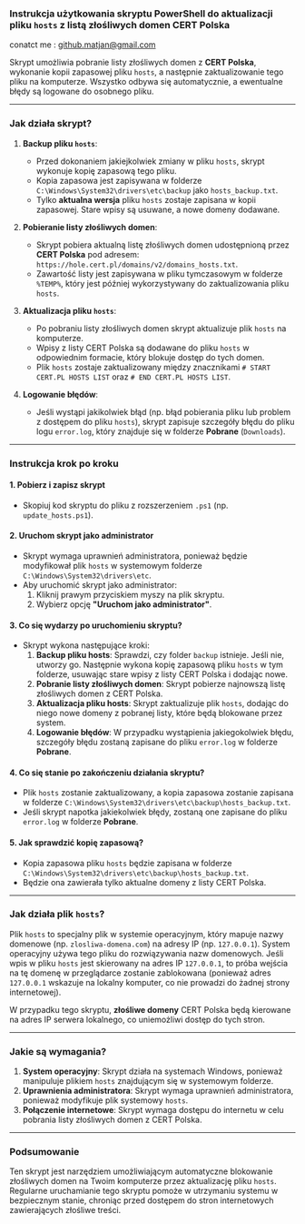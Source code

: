 ### Instrukcja użytkowania skryptu PowerShell do aktualizacji pliku `hosts` z listą złośliwych domen CERT Polska

conatct me : github.matjan@gmail.com

Skrypt umożliwia pobranie listy złośliwych domen z **CERT Polska**, wykonanie kopii zapasowej pliku `hosts`, a następnie zaktualizowanie tego pliku na komputerze. Wszystko odbywa się automatycznie, a ewentualne błędy są logowane do osobnego pliku.

---

### Jak działa skrypt?

1. **Backup pliku `hosts`**:
   - Przed dokonaniem jakiejkolwiek zmiany w pliku `hosts`, skrypt wykonuje kopię zapasową tego pliku.
   - Kopia zapasowa jest zapisywana w folderze `C:\Windows\System32\drivers\etc\backup` jako `hosts_backup.txt`.
   - Tylko **aktualna wersja** pliku `hosts` zostaje zapisana w kopii zapasowej. Stare wpisy są usuwane, a nowe domeny dodawane.
   
2. **Pobieranie listy złośliwych domen**:
   - Skrypt pobiera aktualną listę złośliwych domen udostępnioną przez **CERT Polska** pod adresem: `https://hole.cert.pl/domains/v2/domains_hosts.txt`.
   - Zawartość listy jest zapisywana w pliku tymczasowym w folderze `%TEMP%`, który jest później wykorzystywany do zaktualizowania pliku `hosts`.

3. **Aktualizacja pliku `hosts`**:
   - Po pobraniu listy złośliwych domen skrypt aktualizuje plik `hosts` na komputerze. 
   - Wpisy z listy CERT Polska są dodawane do pliku `hosts` w odpowiednim formacie, który blokuje dostęp do tych domen.
   - Plik `hosts` zostaje zaktualizowany między znacznikami `# START CERT.PL HOSTS LIST` oraz `# END CERT.PL HOSTS LIST`.

4. **Logowanie błędów**:
   - Jeśli wystąpi jakikolwiek błąd (np. błąd pobierania pliku lub problem z dostępem do pliku `hosts`), skrypt zapisuje szczegóły błędu do pliku logu `error.log`, który znajduje się w folderze **Pobrane** (`Downloads`).

---

### Instrukcja krok po kroku

#### 1. Pobierz i zapisz skrypt
- Skopiuj kod skryptu do pliku z rozszerzeniem `.ps1` (np. `update_hosts.ps1`).

#### 2. Uruchom skrypt jako administrator
- Skrypt wymaga uprawnień administratora, ponieważ będzie modyfikował plik `hosts` w systemowym folderze `C:\Windows\System32\drivers\etc`.
- Aby uruchomić skrypt jako administrator:
  1. Kliknij prawym przyciskiem myszy na plik skryptu.
  2. Wybierz opcję **"Uruchom jako administrator"**.

#### 3. Co się wydarzy po uruchomieniu skryptu?
- Skrypt wykona następujące kroki:
  1. **Backup pliku hosts**: Sprawdzi, czy folder `backup` istnieje. Jeśli nie, utworzy go. Następnie wykona kopię zapasową pliku `hosts` w tym folderze, usuwając stare wpisy z listy CERT Polska i dodając nowe.
  2. **Pobranie listy złośliwych domen**: Skrypt pobierze najnowszą listę złośliwych domen z CERT Polska.
  3. **Aktualizacja pliku hosts**: Skrypt zaktualizuje plik `hosts`, dodając do niego nowe domeny z pobranej listy, które będą blokowane przez system.
  4. **Logowanie błędów**: W przypadku wystąpienia jakiegokolwiek błędu, szczegóły błędu zostaną zapisane do pliku `error.log` w folderze **Pobrane**.

#### 4. Co się stanie po zakończeniu działania skryptu?
- Plik `hosts` zostanie zaktualizowany, a kopia zapasowa zostanie zapisana w folderze `C:\Windows\System32\drivers\etc\backup\hosts_backup.txt`.
- Jeśli skrypt napotka jakiekolwiek błędy, zostaną one zapisane do pliku `error.log` w folderze **Pobrane**.

#### 5. Jak sprawdzić kopię zapasową?
- Kopia zapasowa pliku `hosts` będzie zapisana w folderze `C:\Windows\System32\drivers\etc\backup\hosts_backup.txt`. 
- Będzie ona zawierała tylko aktualne domeny z listy CERT Polska.

---

### Jak działa plik `hosts`?

Plik `hosts` to specjalny plik w systemie operacyjnym, który mapuje nazwy domenowe (np. `zlosliwa-domena.com`) na adresy IP (np. `127.0.0.1`). System operacyjny używa tego pliku do rozwiązywania nazw domenowych. Jeśli wpis w pliku `hosts` jest skierowany na adres IP `127.0.0.1`, to próba wejścia na tę domenę w przeglądarce zostanie zablokowana (ponieważ adres `127.0.0.1` wskazuje na lokalny komputer, co nie prowadzi do żadnej strony internetowej).

W przypadku tego skryptu, **złośliwe domeny** CERT Polska będą kierowane na adres IP serwera lokalnego, co uniemożliwi dostęp do tych stron.

---

### Jakie są wymagania?

1. **System operacyjny**: Skrypt działa na systemach Windows, ponieważ manipuluje plikiem `hosts` znajdującym się w systemowym folderze.
2. **Uprawnienia administratora**: Skrypt wymaga uprawnień administratora, ponieważ modyfikuje plik systemowy `hosts`.
3. **Połączenie internetowe**: Skrypt wymaga dostępu do internetu w celu pobrania listy złośliwych domen z CERT Polska.

---

### Podsumowanie

Ten skrypt jest narzędziem umożliwiającym automatyczne blokowanie złośliwych domen na Twoim komputerze przez aktualizację pliku `hosts`. Regularne uruchamianie tego skryptu pomoże w utrzymaniu systemu w bezpiecznym stanie, chroniąc przed dostępem do stron internetowych zawierających złośliwe treści.
